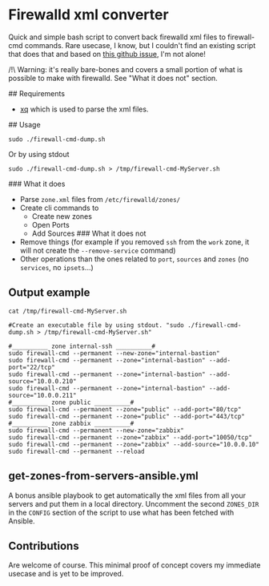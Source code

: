 # Firewalld xml converter

Quick and simple bash script to convert back firewalld xml files to firewall-cmd commands.
Rare usecase, I know, but I couldn't find an existing script that does that and based on [this github issue](https://github.com/firewalld/firewalld/issues/283), I'm not alone!

/!\ Warning: it's really bare-bones and covers a small portion of what is possible to make with firewalld. See "What it does not" section.

## Requirements
- [xq](https://github.com/sibprogrammer/xq) which is used to parse the xml files.

## Usage
```
sudo ./firewall-cmd-dump.sh
```
Or by using stdout

```
sudo ./firewall-cmd-dump.sh > /tmp/firewall-cmd-MyServer.sh
```
### What it does
- Parse `zone.xml` files from `/etc/firewalld/zones/`
- Create cli commands to
  - Create new zones
  - Open Ports
  - Add Sources
### What it does not
- Remove things (for example if you removed `ssh` from the `work` zone, it will not create the `--remove-service` command)
- Other operations than the ones related to `port`, `sources` and `zones` (no `services`, no `ipsets`...)

## Output example
`cat /tmp/firewall-cmd-MyServer.sh`
```
#Create an executable file by using stdout. "sudo ./firewall-cmd-dump.sh > /tmp/firewall-cmd-MyServer.sh"

#__________ zone internal-ssh __________#
sudo firewall-cmd --permanent --new-zone="internal-bastion"
sudo firewall-cmd --permanent --zone="internal-bastion" --add-port="22/tcp"
sudo firewall-cmd --permanent --zone="internal-bastion" --add-source="10.0.0.210"
sudo firewall-cmd --permanent --zone="internal-bastion" --add-source="10.0.0.211"
#__________ zone public __________#
sudo firewall-cmd --permanent --zone="public" --add-port="80/tcp"
sudo firewall-cmd --permanent --zone="public" --add-port="443/tcp"
#__________ zone zabbix __________#
sudo firewall-cmd --permanent --new-zone="zabbix"
sudo firewall-cmd --permanent --zone="zabbix" --add-port="10050/tcp"
sudo firewall-cmd --permanent --zone="zabbix" --add-source="10.0.0.10"
sudo firewall-cmd --permanent --reload
```

## get-zones-from-servers-ansible.yml

A bonus ansible playbook to get automatically the xml files from all your servers and put them in a local directory.
Uncomment the second `ZONES_DIR` in the `CONFIG` section of the script to use what has been fetched with Ansible.

## Contributions
Are welcome of course. This minimal proof of concept covers my immediate usecase and is yet to be improved.